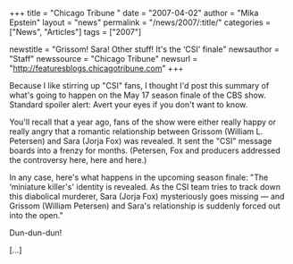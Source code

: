 +++
title = "Chicago Tribune "
date = "2007-04-02"
author = "Mika Epstein"
layout = "news"
permalink = "/news/2007/:title/"
categories = ["News", "Articles"]
tags = ["2007"]

newstitle = "Grissom! Sara! Other stuff! It's the &#8216;CSI' finale"
newsauthor = "Staff"
newssource = "Chicago Tribune"
newsurl = "http://featuresblogs.chicagotribune.com"
+++

Because I like stirring up "CSI" fans, I thought I'd post this summary of what's going to happen on the May 17 season finale of the CBS show. Standard spoiler alert: Avert your eyes if you don't want to know.

You'll recall that a year ago, fans of the show were either really happy or really angry that a romantic relationship between Grissom (William L. Petersen) and Sara (Jorja Fox) was revealed. It sent the "CSI" message boards into a frenzy for months. (Petersen, Fox and producers addressed the controversy here, here and here.)

In any case, here's what happens in the upcoming season finale: "The &#8216;miniature killer's' identity is revealed. As the CSI team tries to track down this diabolical murderer, Sara (Jorja Fox) mysteriously goes missing &#8212; and Grissom (William Petersen) and Sara's relationship is suddenly forced out into the open."

Dun-dun-dun!

[...]
